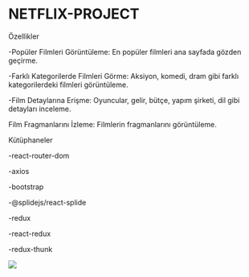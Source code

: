 <h1>NETFLIX-PROJECT</h1>

Özellikler

-Popüler Filmleri Görüntüleme: En popüler filmleri ana sayfada gözden geçirme.

-Farklı Kategorilerde Filmleri Görme: Aksiyon, komedi, dram gibi farklı kategorilerdeki filmleri görüntüleme.

-Film Detaylarına Erişme: Oyuncular, gelir, bütçe, yapım şirketi, dil gibi detayları inceleme.

Film Fragmanlarını İzleme: Filmlerin fragmanlarını görüntüleme.

Kütüphaneler

-react-router-dom

-axios

-bootstrap

-@splidejs/react-splide

-redux

-react-redux

-redux-thunk


<img src="netflix.gif"/>
